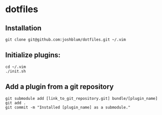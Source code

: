 dotfiles
========

Installation
--------

    git clone git@github.com:joshblum/dotfiles.git ~/.vim

Initialize plugins:
--------

    cd ~/.vim
    ./init.sh


Add a plugin from a git repository   
--------

    git submodule add [link_to_git_repository.git] bundle/[plugin_name]
    git add .
    git commit -m "Installed [plugin_name] as a submodule."
